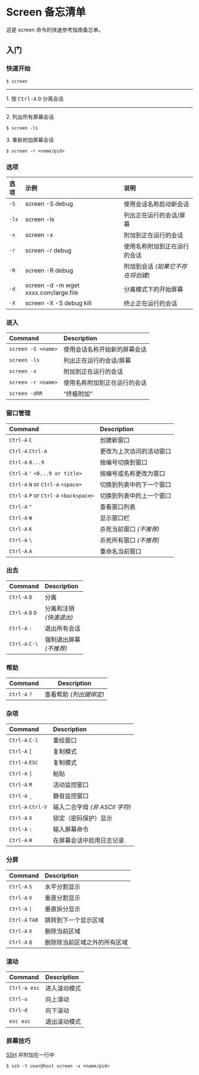 Screen 备忘清单
====

这是 screen 命令的快速参考指南备忘单。

入门
----

### 快速开始

```shell
$ screen 
```

---

1\. 按 <kbd>Ctrl-A</kbd> <kbd>D</kbd> 分离会话

---

2\. 列出所有屏幕会话

```shell
$ screen -ls
```

3\. 重新附加屏幕会话

```shell
$ screen -r <name/pid>
```

### 选项
<!--rehype:wrap-class=col-span-2-->

选项 | 示例 | 说明
:-|:-|:-
`-S`    | screen -S debug                       | 使用会话名称启动新会话
`-ls`   | screen -ls                            | 列出正在运行的会话/屏幕
`-x`    | screen -x                             | 附加到正在运行的会话
`-r`    | screen -r debug                       | 使用名称附加到正在运行的会话
`-R`    | screen -R debug                       | 附加到会话 _(如果它不存在将创建)_
`-d`    | screen -d -m wget xxxx.com/large.file | 分离模式下的开始屏幕
`-X`    | screen -X -S debug kill               | 终止正在运行的会话
<!--rehype:className=show-header-->

### 进入

Command | Description
:-|:-
`screen -S <name>` | 使用会话名称开始新的屏幕会话
`screen -ls`       | 列出正在运行的会话/屏幕
`screen -x`        | 附加到正在运行的会话
`screen -r <name>` | 使用名称附加到正在运行的会话
`screen -dRR`      | “终极附加”

### 窗口管理
<!--rehype:wrap-class=col-span-2 row-span-2-->

Command | Description
:-|:-
`Ctrl-A` `C`                           | 创建新窗口
`Ctrl-A` `Ctrl-A`                      | 更改为上次访问的活动窗口
`Ctrl-A` `0...9`                       | 按编号切换到窗口
`Ctrl-A` `'` `<0...9 or title>`        | 按编号或名称更改为窗口
`Ctrl-A` `N` or `Ctrl-A` `<space>`     | 切换到列表中的下一个窗口
`Ctrl-A` `P` or `Ctrl-A` `<backspace>` | 切换到列表中的上一个窗口
`Ctrl-A` `"`                           | 查看窗口列表
`Ctrl-A` `W`                           | 显示窗口栏
`Ctrl-A` `K`                           | 杀死当前窗口 _(不推荐)_
`Ctrl-A` `\`                           | 杀死所有窗口 _(不推荐)_
`Ctrl-A` `A`                           | 重命名当前窗口
<!--rehype:className=shortcuts-->

### 出去

Command | Description
:-|:-
`Ctrl-A` `D`     | 分离
`Ctrl-A` `D` `D` | 分离和注销 <br> _(快速退出)_
`Ctrl-A` `:`     | 退出所有会话
`Ctrl-A` `C-\`   | 强制退出屏幕<br> _(不推荐)_
<!--rehype:className=shortcuts-->

### 帮助

| Command      | Description                    |
|--------------|--------------------------------|
| `Ctrl-A` `?` | 查看帮助 _(列出键绑定)_ |
<!--rehype:className=shortcuts-->

### 杂项
<!--rehype:wrap-class=col-span-2 row-span-2-->

Command | Description
:-|:-
`Ctrl-A` `C-l`    | 重绘窗口
`Ctrl-A` `[`      | 复制模式
`Ctrl-A` `ESC`    | 复制模式
`Ctrl-A` `]`      | 粘贴
`Ctrl-A` `M`      | 活动监控窗口
`Ctrl-A` `_`      | 静音监控窗口
`Ctrl-A` `Ctrl-V` | 输入二合字母 _(非 ASCII 字符)_
`Ctrl-A` `X`      | 锁定（密码保护）显示
`Ctrl-A` `:`      | 输入屏幕命令
`Ctrl-A` `H`      | 在屏幕会话中启用日志记录
<!--rehype:className=shortcuts-->

### 分屏

Command | Description
:-|:-
`Ctrl-A` `S`   | 水平分割显示
`Ctrl-A` `V`   | 垂直分割显示
`Ctrl-A` `\|`   | 垂直拆分显示
`Ctrl-A` `TAB` | 跳转到下一个显示区域
`Ctrl-A` `X`   | 删除当前区域
`Ctrl-A` `Q`   | 删除除当前区域之外的所有区域
<!--rehype:className=shortcuts-->

### 滚动

Command | Description
:-|:-
`Ctrl-a esc` | 进入滚动模式
`Ctrl-u`     | 向上滑动
`Ctrl-d`     | 向下滚动
`esc esc`    | 退出滚动模式
<!--rehype:className=shortcuts-->

### 屏幕技巧

[SSH](./ssh.md) 并附加在一行中

```shell
$ ssh -t user@host screen -x <name/pid>
```
